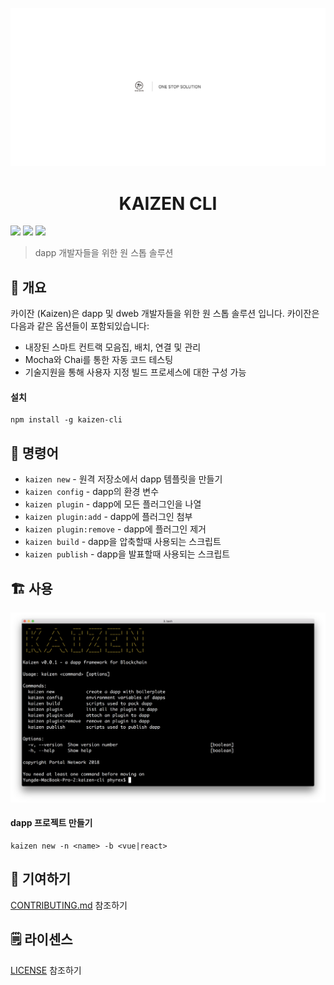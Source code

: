 <p align=center>
<img src="./assets/title.png">
</p>


<p align=center>
<h1 align=center>KAIZEN CLI</h1>
</p>

<a target="_blank" href="https://github.com/PortalNetwork/nifty-game/pulls" title="PRs Welcome"><img src="https://img.shields.io/badge/PRs-welcome-blue.svg"></a>
<img src="https://img.shields.io/hackage-deps/v/lens.svg"/>
<a target="_blank" href="#"><img src="https://img.shields.io/github/license/mashape/apistatus.svg"/></a>


> dapp 개발자들을 위한 원 스톱 솔루션

## 🚀 개요
카이잔 (Kaizen)은 dapp 및 dweb 개발자들을 위한 원 스톱 솔루션 입니다. 카이잔은 다음과 같은 옵션들이 포함되있습니다:
- 내장된 스마트 컨트랙 모음집, 배치, 연결 및 관리
- Mocha와 Chai를 통한 자동 코드 테스팅
- 기술지원을 통해 사용자 지정 빌드 프로세스에 대한 구성 가능

#### 설치
```
npm install -g kaizen-cli 
```

## 🔨 명령어

- `kaizen new` - 원격 저장소에서 dapp 템플릿을 만들기
- `kaizen config` - dapp의 환경 변수
- `kaizen plugin` - dapp에 모든 플러그인을 나열
- `kaizen plugin:add` - dapp에 플러그인 첨부
- `kaizen plugin:remove` - dapp에 플러그인 제거
- `kaizen build` - dapp을 압축할때 사용되는 스크립트
- `kaizen publish` - dapp을 발표할때 사용되는 스크립트

## 🏗 사용

![kaizen-cli](./assets/kaizen-cli.png)

#### dapp 프로젝트 만들기

```
kaizen new -n <name> -b <vue|react>
```

## 📣 기여하기 
[CONTRIBUTING.md](./CONTRIBUTING.md) 참조하기

## 🗒 라이센스
[LICENSE](./LICENSE) 참조하기
